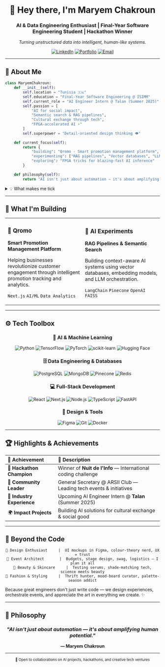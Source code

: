 <div align="center">

# 👋 Hey there, I'm **Maryem Chakroun**

### AI & Data Engineering Enthusiast | Final-Year Software Engineering Student | Hackathon Winner

*Turning unstructured data into intelligent, human-like systems.*

[![LinkedIn](https://img.shields.io/badge/LinkedIn-0077B5?style=for-the-badge&logo=linkedin&logoColor=white)](YOUR_LINKEDIN_URL)
[![Portfolio](https://img.shields.io/badge/Portfolio-FF5722?style=for-the-badge&logo=google-chrome&logoColor=white)](YOUR_PORTFOLIO_URL)
[![Email](https://img.shields.io/badge/Email-D14836?style=for-the-badge&logo=gmail&logoColor=white)](mailto:YOUR_EMAIL)

</div>

---

## 🧠 About Me

```python
class MaryemChakroun:
    def __init__(self):
        self.location = "Tunisia 🇹🇳"
        self.education = "Final-Year Software Engineering @ ISIMM"
        self.current_role = "AI Engineer Intern @ Talan (Summer 2025)"
        self.passion = [
            "AI for social impact",
            "Semantic search & RAG pipelines",
            "Cultural exchange through tech",
            "FPGA-accelerated AI ⚡"
        ]
        self.superpower = "Detail-oriented design thinking 👁️"
        
    def current_focus(self):
        return {
            "building": "Qromo - Smart promotion management platform",
            "experimenting": ["RAG pipelines", "Vector databases", "LLM orchestration"],
            "exploring": "FPGA tricks for blazing-fast AI inference"
        }
    
    def philosophy(self):
        return "AI isn't just about automation — it's about amplifying human potential."
```

<details>
<summary>💡 What makes me tick</summary>

- 🧩 I build systems that **blend reasoning, retrieval, and interaction**
- 🥇 **International Hackathon Winner** — Nuit de l'Info
- 🧭 **General Secretary @ ARSII Club** — orchestrating tech events & community impact
- 👁️ If it's color-balanced, well-kerned, or perfectly designed, **I'll notice it**
- 🌍 Believer in tech that bridges cultures and democratizes knowledge

</details>

---

## 🚀 What I'm Building

<table>
<tr>
<td width="50%">

### 📱 Qromo
**Smart Promotion Management Platform**

Helping businesses revolutionize customer engagement through intelligent promotion tracking and analytics.

`Next.js` `AI/ML` `Data Analytics`

</td>
<td width="50%">

### 🤖 AI Experiments
**RAG Pipelines & Semantic Search**

Building context-aware AI systems using vector databases, embedding models, and LLM orchestration.

`LangChain` `Pinecone` `OpenAI` `FAISS`

</td>
</tr>
</table>

---

## ⚙️ Tech Toolbox

<div align="center">

### 🧠 AI & Machine Learning
![Python](https://img.shields.io/badge/Python-3776AB?style=for-the-badge&logo=python&logoColor=white)
![TensorFlow](https://img.shields.io/badge/TensorFlow-FF6F00?style=for-the-badge&logo=tensorflow&logoColor=white)
![PyTorch](https://img.shields.io/badge/PyTorch-EE4C2C?style=for-the-badge&logo=pytorch&logoColor=white)
![scikit-learn](https://img.shields.io/badge/scikit--learn-F7931E?style=for-the-badge&logo=scikit-learn&logoColor=white)
![Hugging Face](https://img.shields.io/badge/🤗_Hugging_Face-FFD21E?style=for-the-badge)

### 🗄️ Data Engineering & Databases
![PostgreSQL](https://img.shields.io/badge/PostgreSQL-316192?style=for-the-badge&logo=postgresql&logoColor=white)
![MongoDB](https://img.shields.io/badge/MongoDB-47A248?style=for-the-badge&logo=mongodb&logoColor=white)
![Pinecone](https://img.shields.io/badge/Pinecone-000000?style=for-the-badge&logo=pinecone&logoColor=white)
![Redis](https://img.shields.io/badge/Redis-DC382D?style=for-the-badge&logo=redis&logoColor=white)

### 💻 Full-Stack Development
![React](https://img.shields.io/badge/React-20232A?style=for-the-badge&logo=react&logoColor=61DAFB)
![Next.js](https://img.shields.io/badge/Next.js-000000?style=for-the-badge&logo=nextdotjs&logoColor=white)
![Node.js](https://img.shields.io/badge/Node.js-339933?style=for-the-badge&logo=nodedotjs&logoColor=white)
![TypeScript](https://img.shields.io/badge/TypeScript-007ACC?style=for-the-badge&logo=typescript&logoColor=white)
![FastAPI](https://img.shields.io/badge/FastAPI-009688?style=for-the-badge&logo=fastapi&logoColor=white)

### 🎨 Design & Tools
![Figma](https://img.shields.io/badge/Figma-F24E1E?style=for-the-badge&logo=figma&logoColor=white)
![Git](https://img.shields.io/badge/Git-F05032?style=for-the-badge&logo=git&logoColor=white)
![Docker](https://img.shields.io/badge/Docker-2496ED?style=for-the-badge&logo=docker&logoColor=white)

</div>

---

## 🏆 Highlights & Achievements

<div align="center">

| 🎯 Achievement | 📝 Description |
|:---|:---|
| 🥇 **Hackathon Champion** | Winner of **Nuit de l'Info** — International coding challenge |
| 🧭 **Community Leader** | General Secretary @ ARSII Club — Leading tech events & initiatives |
| 💼 **Industry Experience** | Upcoming AI Engineer Intern @ **Talan** (Summer 2025) |
| 🌍 **Impact Projects** | Building AI solutions for cultural exchange & social good |

</div>

---

## 🌸 Beyond the Code

<div align="center">

```
🎨 Design Enthusiast     |  UI mockups in Figma, colour-theory nerd, UX = trust
🎪 Event Architect       |  Budgets, stage design, swag, logistics — I plan it all
💄 Beauty & Skincare     |  Testing serums, shade-matching tech, science meets beauty
👗 Fashion & Styling     |  Thrift hunter, mood-board curator, palette-season addict
```

</div>

Because great engineers don't just write code — we design experiences, orchestrate events, and appreciate the art in everything we create. ✨

---

## 💭 Philosophy

<div align="center">

### *"AI isn't just about automation — it's about amplifying human potential."*
**— Maryem Chakroun**

---

<sub>💌 Open to collaborations on AI projects, hackathons, and creative tech ventures</sub>

</div>
